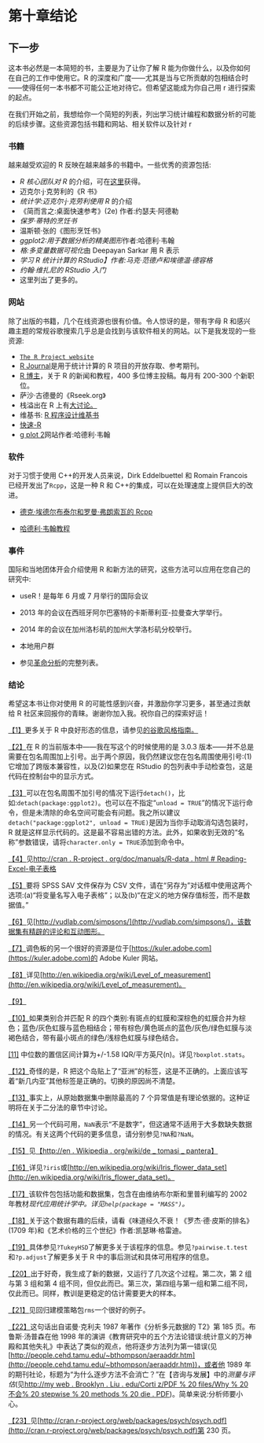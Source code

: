 # 第十章结论

## 下一步

这本书必然是一本简短的书，主要是为了让你了解 R 能为你做什么，以及你如何在自己的工作中使用它。R 的深度和广度——尤其是当与它所贡献的包相结合时——使得任何一本书都不可能公正地对待它。但希望这能成为你自己用 r 进行探索的起点。

在我们开始之前，我想给你一个简短的列表，列出学习统计编程和数据分析的可能的后续步骤。这些资源包括书籍和网站、相关软件以及针对 r

### 书籍

越来越受欢迎的 R 反映在越来越多的书籍中。一些优秀的资源包括:

*   *R 核心团队对 R* 的介绍，可在[这里](http://cran.r-project.org/doc/manuals/R-intro.html)获得。
*   迈克尔·j·克劳利的《R 书》
*   *统计学:迈克尔·j·克劳利使用 R* 的介绍
*   《简而言之:桌面快速参考》(2e) 作者:约瑟夫·阿德勒
*   *保罗·蒂特的烹饪书*
*   温斯顿·张的《图形烹饪书》
*   *ggplot2:用于数据分析的精美图形*作者:哈德利·韦翰
*   *格:多变量数据可视化*由 Deepayan Sarkar 用 R 表示
*   *学习 R 统计计算的 RStudio】作者:马克·范德卢和埃德温·德容格*
*   *约翰·维扎尼的 RStudio 入门*
*   这里列出了更多的。

### 网站

除了出版的书籍，几个在线资源也很有价值。令人惊讶的是，带有字母 R 和感兴趣主题的常规谷歌搜索几乎总是会找到与该软件相关的网站。以下是我发现的一些资源:

*   [`The R Project website`](http://www.r-project.org/)
*   [R Journal](http://journal.r-project.org/)是用于统计计算的 R 项目的开放存取、参考期刊。
*   [R 博主](http://www.r-bloggers.com/)，关于 R 的新闻和教程，400 多位博主投稿。每月有 200-300 个新职位。
*   萨沙·古德曼的《Rseek.org》
*   栈溢出在 R 上有[大讨论。](http://stackoverflow.com/questions/tagged/r)
*   维基书: [R 程序设计维基书](http://en.wikibooks.org/wiki/R_Programming)
*   [快速-R](http://www.statmethods.net/)
*   [g plot 2](http://ggplot2.org/)网站作者:哈德利·韦翰

### 软件

对于习惯于使用 C++的开发人员来说，Dirk Eddelbuettel 和 Romain Francois 已经开发出了`Rcpp`，这是一种 R 和 C++的集成，可以在处理速度上提供巨大的改进。

*   [德克·埃德尔布泰尔和罗曼·弗朗索瓦的 Rcpp](http://dirk.eddelbuettel.com/code/rcpp.html)

*   [哈德利·韦翰教程](https://github.com/hadley/devtools/wiki/Rcpp)

### 事件

国际和当地团体开会介绍使用 R 和新方法的研究，这些方法可以应用在您自己的研究中:

*   useR！是每年 6 月或 7 月举行的国际会议

*   2013 年的会议在西班牙阿尔巴塞特的卡斯蒂利亚-拉曼查大学举行。
*   2014 年的会议在加州洛杉矶的加州大学洛杉矶分校举行。

*   本地用户群

*   参见[革命分析](http://blog.revolutionanalytics.com/local-r-groups.html)的完整列表。

### 结论

希望这本书让你对使用 R 的可能性感到兴奋，并激励你学习更多，甚至通过贡献给 R 社区来回报你的青睐。谢谢你加入我。祝你自己的探索好运！

[【1】](02.html#_ftnref1)更多关于 R 中良好形态的信息，请参见[的谷歌风格指南。](http://google-styleguide.googlecode.com/svn/trunk/Rguide.xml)

[【2】](02.html#_ftnref2)在 R 的当前版本中——我在写这个的时候使用的是 3.0.3 版本——并不总是需要在包名周围加上引号。出于两个原因，我仍然建议您在包名周围使用引号:(1)它增加了跨版本兼容性，以及(2)如果您在 RStudio 的包列表中手动检查包，这是代码在控制台中的显示方式。

[【3】](02.html#_ftnref3)可以在包名周围不加引号的情况下运行`detach()`，比如:`detach(package:ggplot2)`。也可以在不指定“`unload = TRUE`”的情况下运行命令，但是未清除的命名空间可能会有问题。我之所以建议`detach("package:ggplot2", unload = TRUE)`是因为当你手动取消勾选包装时，R 就是这样显示代码的。这是最不容易出错的方法。此外，如果收到无效的“名称”参数错误，请将`character.only = TRUE`添加到命令中。

[【4】](02.html#_ftnref4)见[http://cran . R-project . org/doc/manuals/R-data . html # Reading-Excel-电子表格](http://cran.r-project.org/doc/manuals/R-data.html#Reading-Excel-spreadsheets)

[【5】](02.html#_ftnref5)要将 SPSS SAV 文件保存为 CSV 文件，请在“另存为”对话框中使用这两个选项:(a)“将变量名写入电子表格”；以及(b)“在定义的地方保存值标签，而不是数据值。”

[【6】](02.html#_ftnref6)见[http://vudlab.com/simpsons/](http://vudlab.com/simpsons/)，该数据集有精辟的评论和互动图形。

[【7】](02.html#_ftnref7)调色板的另一个很好的资源是位于[https://kuler.adobe.com](https://kuler.adobe.com)的 Adobe Kuler 网站。

[【8】](03.html#_ftnref8)详见[http://en.wikipedia.org/wiki/Level_of_measurement](http://en.wikipedia.org/wiki/Level_of_measurement)。

[【9】](04.html#_ftnref9)

[【10】](04.html#_ftnref10)如果类别合并匹配 R 的四个类别:有斑点的虹膜和深棕色的虹膜合并为棕色；蓝色/灰色虹膜与蓝色相结合；带有棕色/黄色斑点的蓝色/灰色/绿色虹膜与淡褐色结合，带有最小斑点的绿色/浅棕色虹膜与绿色结合。

[[11]](05.html#_ftnref11) 中位数的置信区间计算为+/-1.58 IQR/平方英尺(n)。详见`?boxplot.stats`。

[【12】](05.html#_ftnref12)奇怪的是，R 把这个岛贴上了“亚洲”的标签，这是不正确的。上面应该写着“新几内亚”其他标签是正确的。切换的原因尚不清楚。

[【13】](05.html#_ftnref13)事实上，从原始数据集中删除最高的 7 个异常值是有理论依据的。这种证明将在关于二分法的章节中讨论。

[【14】](05.html#_ftnref14)另一个代码可用，`NaN`表示“不是数字”，但这通常不适用于大多数缺失数据的情况。有关这两个代码的更多信息，请分别参见`?NA`和`?NaN`。

[【15】](06.html#_ftnref15)见[【http://en . Wikipedia . org/wiki/de _ tomasi _ pantera】](http://en.wikipedia.org/wiki/De_Tomaso_Pantera)

[【16】](06.html#_ftnref16)详见`?iris`或[http://en.wikipedia.org/wiki/Iris_flower_data_set](http://en.wikipedia.org/wiki/Iris_flower_data_set)。

[【17】](07.html#_ftnref17)该软件包包括功能和数据集，包含在由维纳布尔斯和里普利编写的 2002 年教材*现代应用统计学中。详见`help(package = "MASS")`。*

[【18】](07.html#_ftnref18)关于这个数据有趣的后续，请看《味道经久不衰！《罗杰·德·皮斯的排名》(1709 年)和《艺术价格的三个世纪》作者:凯瑟琳·格雷迪。

[【19】](08.html#_ftnref19)具体参见`?TukeyHSD`了解更多关于该程序的信息。参见`?pairwise.t.test`和`?p.adjust`了解更多关于 R 中的事后测试和具体可用程序的信息。

[【20】](08.html#_ftnref20)出于好奇，我生成了新的数据，又运行了几次这个过程。第二次，第 2 组与第 3 组和第 4 组不同，但仅此而已。第三次，第四组与第一组和第二组不同，仅此而已。同样，教训是更稳定的估计需要更大的样本。

[【21】](10.html#_ftnref21)见回归建模策略包`rms`一个很好的例子。

[【22】](10.html#_ftnref22)这句话出自诺曼·克利夫 1987 年著作《分析多元数据的 T2》第 185 页。布鲁斯·汤普森在他 1998 年的演讲《教育研究中的五个方法论错误:统计意义的万神殿和其他失礼》中表达了类似的观点，他将逐步方法列为第一错误(见[http://people.cehd.tamu.edu/~bthompson/aeraaddr.htm](http://people.cehd.tamu.edu/~bthompson/aeraaddr.htm))，或者他 1989 年的期刊社论，标题为“为什么逐步方法不会消亡？”在【咨询与发展】中的*测量与评估*(见[http://my web . Brooklyn . Liu . edu/Corti z/PDF % 20 files/Why % 20 不会% 20 stepwise % 20 methods % 20 die . PDF](http://myweb.brooklyn.liu.edu/cortiz/PDF%20Files/Why%20Wont%20Stepwise%20Methods%20Die.pdf))。简单来说:分析师要小心。

[【23】](10.html#_ftnref23)见[http://cran.r-project.org/web/packages/psych/psych.pdf](http://cran.r-project.org/web/packages/psych/psych.pdf)第 230 页。